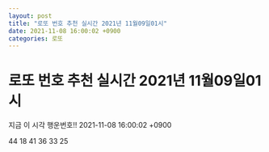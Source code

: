 ```yaml
---
layout: post
title: "로또 번호 추천 실시간 2021년 11월09일01시"
date: 2021-11-08 16:00:02 +0900
categories: 로또
---
```


# 로또 번호 추천 실시간 2021년 11월09일01시

지금 이 시각 행운번호!! 2021-11-08 16:00:02 +0900

 44  18  41  36  33  25 

